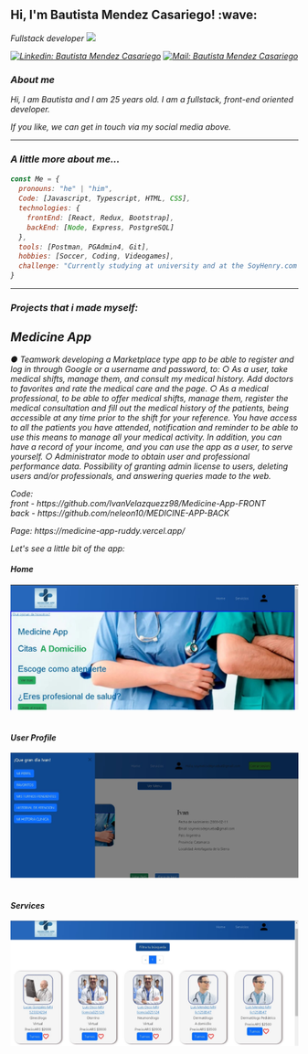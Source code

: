 <h2> Hi, I'm Bautista Mendez Casariego! :wave: </h2>
<p><em>Fullstack developer <img src="https://media.giphy.com/media/fYSnHlufseco8Fh93Z/giphy.gif" width="30">

[![Linkedin: Bautista Mendez Casariego](https://img.shields.io/badge/-Linkedin-blue?style=flat-square&logo=Linkedin&logoColor=white&link=https:https://www.linkedin.com/in/ivan-vel/)](https://www.linkedin.com/in/bautista-mendez-casariego-708239246/)
[![Mail: Bautista Mendez Casariego](https://img.shields.io/badge/-Mail-red?style=flat-square&logo=Gmail&logoColor=white&link=mailto:Velazquez.ivan.e98@gmail.com)](mailto:bautistamendezc@gmail.com)


### About me
<p>Hi, I am Bautista and I am 25 years old. I am a fullstack, front-end oriented developer.</p>
<p> If you like, we can get in touch via my social media above.</p>
<hr>

###  A little more about me...  

```javascript
const Me = {
  pronouns: "he" | "him",
  Code: [Javascript, Typescript, HTML, CSS],
  technologies: {
    frontEnd: [React, Redux, Bootstrap],
    backEnd: [Node, Express, PostgreSQL]
  },
  tools: [Postman, PGAdmin4, Git],
  hobbies: [Soccer, Coding, Videogames],
  challenge: "Currently studying at university and at the SoyHenry.com bootcamp"
}
```
<hr>

### Projects that i made myself: 

<h2> Medicine App</h2>
<p>● Teamwork developing a Marketplace type app to be able to register and log in through Google or a username and password, to:
○ As a user, take medical shifts, manage them, and consult my medical history. Add doctors to favorites and rate the medical care and the page.
○ As a medical professional, to be able to offer medical shifts, manage them, register the medical consultation and fill out the medical history of the patients, being accessible at any time prior to the shift for your reference. You have access to all the patients you have attended, notification and reminder to be able to use this means to manage all your medical activity. In addition, you can have a record of your income, and you can use the app as a user, to serve yourself.
○ Administrator mode to obtain user and professional performance data. Possibility of granting admin license to users, deleting users and/or professionals, and answering queries made to the web.</p>
<p> Code:<br> front - https://github.com/IvanVelazquezz98/Medicine-App-FRONT </br>
back - https://github.com/neleon10/MEDICINE-APP-BACK </p>
<p> Page: https://medicine-app-ruddy.vercel.app/</p>
<p>Let's see a little bit of the app: </p>


<h4> Home </h4>
<img src='https://raw.githubusercontent.com/IvanVelazquezz98/IvanVelazquezz98/master/assets/homeMA.jpg'>
<br></br>
<h4> User Profile </h4>
<img src='https://raw.githubusercontent.com/IvanVelazquezz98/IvanVelazquezz98/master/assets/profileMA.jpg'>
<br></br>
<h4> Services </h4>
<img src='https://raw.githubusercontent.com/IvanVelazquezz98/IvanVelazquezz98/master/assets/servicesMA.jpg'>



<!-- <h2>APP VIDEOGAMES</h2>
<p> This is a fullstack app that i made, that gives you the opportunity to search, filter, sort, create and delete videogames. </p>
<p> Basically a CRUD fullstack app, in which I had to make frontend, backend and also the db models myself. </p>
<p> Code: https://github.com/IvanVelazquezz98/APP-VIDEOGAMES</p>
<p> Page: -.</p>
<p>Let's see a little bit of the app: </p>

<h4> Home </h4>
<img src='https://raw.githubusercontent.com/IvanVelazquezz98/IvanVelazquezz98/master/assets/home.jpg'>
<br></br>
<h4> Game detail </h4>
<img src='https://raw.githubusercontent.com/IvanVelazquezz98/IvanVelazquezz98/master/assets/gamedetail.jpg'>
<br></br>
<h4> Create Videogames </h4>
<img src='https://raw.githubusercontent.com/IvanVelazquezz98/IvanVelazquezz98/master/assets/creategame1.jpg'>
<img src='https://raw.githubusercontent.com/IvanVelazquezz98/IvanVelazquezz98/master/assets/creategame2.jpg'>
<br></br>
<h4> Filters </h4>
<img src='https://raw.githubusercontent.com/IvanVelazquezz98/IvanVelazquezz98/master/assets/filters.jpg'>
<br></br>
<h4> Favorites </h4>
<img src='https://raw.githubusercontent.com/IvanVelazquezz98/IvanVelazquezz98/master/assets/favorites.jpg'> -->